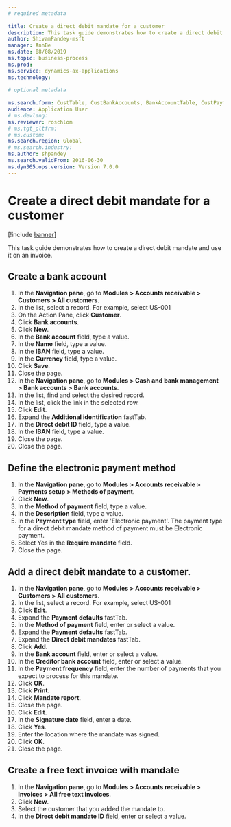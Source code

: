 ```yaml
--- 
# required metadata 
 
title: Create a direct debit mandate for a customer
description: This task guide demonstrates how to create a direct debit mandate and use it on an invoice. 
author: ShivamPandey-msft
manager: AnnBe 
ms.date: 08/08/2019
ms.topic: business-process 
ms.prod:  
ms.service: dynamics-ax-applications 
ms.technology:  
 
# optional metadata 
 
ms.search.form: CustTable, CustBankAccounts, BankAccountTable, CustPaymMode, CustDirectDebitMandate, BankAccountTableLookUp, SrsReportViewerForm,  LogisticsAddressCityLookup, CustFreeInvoice, CustTableLookup   
audience: Application User 
# ms.devlang:  
ms.reviewer: roschlom
# ms.tgt_pltfrm:  
# ms.custom:  
ms.search.region: Global
# ms.search.industry: 
ms.author: shpandey
ms.search.validFrom: 2016-06-30 
ms.dyn365.ops.version: Version 7.0.0 
---
```

# Create a direct debit mandate for a customer

[!include [banner](../../includes/banner.md)]

This task guide demonstrates how to create a direct debit mandate and use it on an invoice.


## Create a bank account
1. In the **Navigation pane**, go to **Modules > Accounts receivable > Customers > All customers**.
2. In the list, select a record. For example, select US-001
3. On the Action Pane, click **Customer**.
4. Click **Bank accounts**.
5. Click **New**.
6. In the **Bank account** field, type a value.
7. In the **Name** field, type a value.
8. In the **IBAN** field, type a value.
9. In the **Currency** field, type a value.
10. Click **Save**.
11. Close the page.
12. In the **Navigation pane**, go to **Modules > Cash and bank management > Bank accounts > Bank accounts**.
13. In the list, find and select the desired record.
14. In the list, click the link in the selected row.
15. Click **Edit**.
16. Expand the **Additional identification** fastTab.
17. In the **Direct debit ID** field, type a value.
18. In the **IBAN** field, type a value.
19. Close the page.
20. Close the page.

## Define the electronic payment method
1. In the **Navigation pane**, go to **Modules > Accounts receivable > Payments setup > Methods of payment**.
2. Click **New**.
3. In the **Method of payment** field, type a value.
4. In the **Description** field, type a value.
5. In the **Payment type** field, enter 'Electronic payment'. The payment type for a direct debit mandate method of payment must be Electronic payment.
6. Select Yes in the **Require mandate** field.
7. Close the page.

## Add a direct debit mandate to a customer.
1. In the **Navigation pane**, go to **Modules > Accounts receivable > Customers > All customers**.
2. In the list, select a record. For example, select US-001
3. Click **Edit**.
4. Expand the **Payment defaults** fastTab.
5. In the **Method of payment** field, enter or select a value.
6. Expand the **Payment defaults** fastTab.
7. Expand the **Direct debit mandates** fastTab.
8. Click **Add**.
9. In the **Bank account** field, enter or select a value.
10. In the **Creditor bank account** field, enter or select a value.
11. In the **Payment frequency** field, enter the number of payments that you expect to process for this mandate.
12. Click **OK**.
13. Click **Print**.
14. Click **Mandate report**.
15. Close the page.
16. Click **Edit**.
17. In the **Signature date** field, enter a date.
18. Click **Yes**.
19. Enter the location where the mandate was signed.
20. Click **OK**.
21. Close the page.

## Create a free text invoice with mandate
1. In the **Navigation pane**, go to **Modules > Accounts receivable > Invoices > All free text invoices**.
2. Click **New**.
3. Select the customer that you added the mandate to.
4. In the **Direct debit mandate ID** field, enter or select a value.

